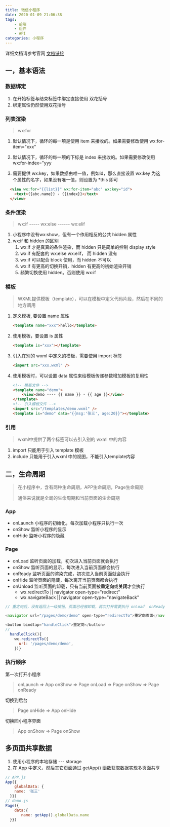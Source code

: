 ```yaml
---
title: 微信小程序
date: 2020-01-09 21:06:38
tags:
	- 前端
	- 组件
	- API
categories: 小程序
---
```


详细文档请参考官网   [文档链接]( https://developers.weixin.qq.com/miniprogram/dev/framework/ )

## 一，基本语法

### 数据绑定 

1. 在开始标签与结束标签中绑定直接使用 双花括号
2. 绑定属性仍然使用双花括号

### 列表渲染 

> wx:for

1. 默认情况下，循环的每一项是使用 item 来接收的。如果需要修改使用 wx:for-item="xxx"

2. 默认情况下，循环的每一项的下标是 index 来接收的。如果需要修改使用 wx:for-index="yyy

3. 需要提供 wx:key，如果数据由唯一值，例如id，那么直接设置 wx:key 为这个属性的名字，如果没有唯一值，则设置为 *this 即可

```html
  <view wx:for="{{list}}" wx:for-item="abc" wx:key="id">
    <text>{{abc.name}} - {{index}}</text>
  </view>
```

### 条件渲染

> wx:if ----- wx:else ------ wx:elif 

1. 小程序中没有wx:show，但有一个作用相反的公共 hidden 属性
2. wx:if 和 hidden 的区别
   1. wx:if 才是真真的条件渲染，而 hidden 只是简单的控制 display style
   2. wx:if 有配套的 wx:else wx:elif， 而 hidden 没有
   3. wx:if 可以配合 block 使用，而 hidden 不可以
   4. wx:if 有更高的切换开销，hidden 有更高的初始渲染开销
   5. 频繁切换使用 hidden。否则使用 wx:if

### 模板

> WXML提供模板（template），可以在模板中定义代码片段，然后在不同的地方调用

1. 定义模板, 要设置 name 属性

   ```html
   <template name="xxx">hello</template>
   ```

2. 使用模板，要设置 is 属性

   ```html
   <template is="xxx"></template>
   ```

3. 引入在别的 wxml 中定义的模板，需要使用 import 标签

   ```html
   <import src="xxx.wxml" />
   ```

4. 使用模板时，可以设置 data 属性来给模板传递参数增加模板的复用性

   ```html
   <!-- 模板文件 -->
   <template name="demo">
       <view>demo ---- {{ name }} - {{ age }}</view>
   </template>
   <!-- 引入模板文件 -->
   <import src="/templates/demo.wxml" />
   <template is="demo" data="{{msg:'张三', age:20}}"></template>
   ```

### 引用

> wxml中提供了两个标签可以去引入别的 wxml 中的内容

1. import 只能用于引入 template 模板
2. include 只能用于引入wxml 中的视图，不能引入template内容

## 二，生命周期

> 在小程序中，含有两种生命周期，APP生命周期，Page生命周期
>
> 通俗来说就是全局的生命周期和当前页面的生命周期

### App

- onLaunch		小程序的初始化，每次加载小程序只执行一次
- onShow           监听小程序的显示
- onHide            监听小程序的隐藏

### Page

- onLoad		   监听页面的加载，初次进入当前页面就会执行
- onShow          监听页面的显示，每次进入当前页面都会执行
- onReady         监听页面的渲染完成，初次进入当前页面就会执行
- onHide           监听页面的隐藏，每次离开当前页面都会执行
- onUnload      监听页面的卸载，只有当前页面被**重定向**或**关闭**才会执行
  - wx.redirectTo	  || 	navigator	open-type="redirect"
  - wx.navigateBack ||    navigator    open-type="navigateBack"

```js
// 重定向后，没有返回上一级按钮，页面已经被卸载，再次打开需要执行 onLoad  onReady

<navigator url="/pages/demo/demo" open-type="redirectTo">重定向页面</navigator>
```

```js
<button bindtap="handleClick">重定向</button>
// 
  handleClick(){
    wx.redirectTo({
      url: '/pages/demo/demo',
    })}
```

### 执行顺序

第一次打开小程序

> onLaunch  =>  App onShow  =>  Page onLoad  => Page onShow  => Page onReady

切换到后台

> Page onHide  =>  App onHide

切换回小程序界面

> App onShow  =>  Page onShow

## 多页面共享数据

1. 使用小程序的本地存储  ---  storage
2. 在 App 中定义，然后其它页面通过 getApp() 函数获取数据实现多页面共享

```js
// APP.js
App({
    globalData: {
    name: '张三'
  }})
// demo.js
Page({
    data:{
       name: getApp().globalData.name
  }})
```

